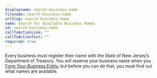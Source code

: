 ```yaml
---
displayname: search-business-name
filename: search-business-name
urlSlug: search-business-name
name: Search for Available Business Names
id: search-business-name
callToActionLink: ""
callToActionText: ""
required: true
---
```


Every business must register their name with the State of New Jersey’s Department of Treasury. You will reserve your business name when you [Form Your Business Entity](/tasks/form-business-entity), but before you can do that, you must find out what names are available.
